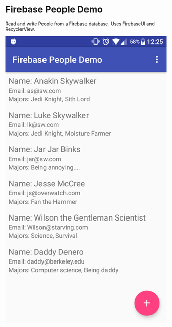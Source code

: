 # Firebase People Demo

Read and write People from a Firebase database.
Uses FirebaseUI and RecyclerView.

![screenshot](/images/screenshot.png?raw=true "App screenshot")

